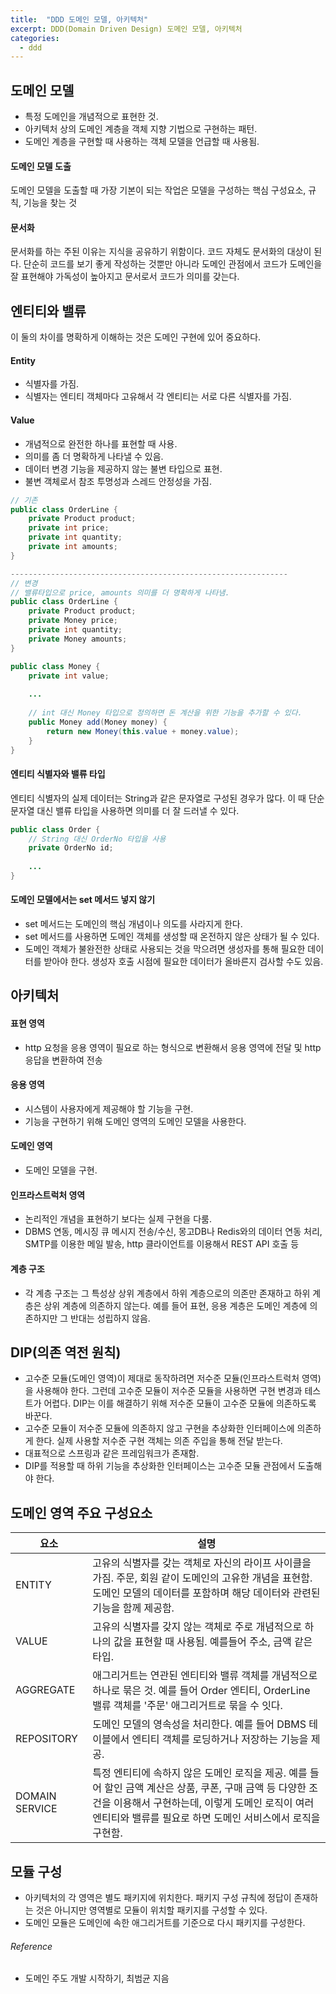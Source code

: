 ```yaml
---
title:  "DDD 도메인 모델, 아키텍처"
excerpt: DDD(Domain Driven Design) 도메인 모델, 아키텍처
categories:
  - ddd
---
```


## 도메인 모델
- 특정 도메인을 개념적으로 표현한 것.
- 아키텍처 상의 도메인 계층을 객체 지향 기법으로 구현하는 패턴.
- 도메인 계층을 구현할 때 사용하는 객체 모델을 언급할 때 사용됨.

#### 도메인 모델 도출
도메인 모델을 도출할 때 가장 기본이 되는 작업은 모델을 구성하는 핵심 구성요소, 규칙, 기능을 찾는 것

#### 문서화
문서화를 하는 주된 이유는 지식을 공유하기 위함이다. 코드 자체도 문서화의 대상이 된다. 단순히 코드를 보기 좋게 작성하는 것뿐만 아니라 도메인 관점에서 코드가 도메인을 잘 표현해야 가독성이 높아지고 문서로서 코드가 의미를 갖는다.

## 엔티티와 밸류
이 둘의 차이를 명확하게 이해하는 것은 도메인 구현에 있어 중요하다.

#### Entity
- 식별자를 가짐.
- 식별자는 엔티티 객체마다 고유해서 각 엔티티는 서로 다른 식별자를 가짐.

#### Value
- 개념적으로 완전한 하나를 표현할 때 사용.
- 의미를 좀 더 명확하게 나타낼 수 있음.
- 데이터 변경 기능을 제공하지 않는 불변 타입으로 표현.
- 불변 객체로서 참조 투명성과 스레드 안정성을 가짐.

  
```java
// 기존
public class OrderLine {
    private Product product;
    private int price;
    private int quantity;
    private int amounts;
}

--------------------------------------------------------------
// 변경
// 밸류타입으로 price, amounts 의미를 더 명확하게 나타냄.
public class OrderLine {
    private Product product;
    private Money price;
    private int quantity;
    private Money amounts;
}

public class Money {
    private int value;
    
    ...
    
    // int 대신 Money 타입으로 정의하면 돈 계산을 위한 기능을 추가할 수 있다.
    public Money add(Money money) {
        return new Money(this.value + money.value);
    }
}
```  

#### 엔티티 식별자와 밸류 타입
엔티티 식별자의 실제 데이터는 String과 같은 문자열로 구성된 경우가 많다. 이 때 단순 문자열 대신 밸류 타입을 사용하면 의미를 더 잘 드러낼 수 있다.

  
```java
public class Order {
    // String 대신 OrderNo 타입을 사용
    private OrderNo id;
    
    ...
}
```  

#### 도메인 모델에서는 set 메서드 넣지 않기
- set 메서드는 도메인의 핵심 개념이나 의도를 사라지게 한다.
- set 메서드를 사용하면 도메인 객체를 생성할 때 온전하지 않은 상태가 될 수 있다.
- 도메인 객체가 불완전한 상태로 사용되는 것을 막으려면 생성자를 통해 필요한 데이터를 받아야 한다. 생성자 호출 시점에 필요한 데이터가 올바른지 검사할 수도 있음.


## 아키텍처

#### 표현 영역
- http 요청을 응용 영역이 필요로 하는 형식으로 변환해서 응용 영역에 전달 및 http 응답을 변환하여 전송

#### 응용 영역
- 시스템이 사용자에게 제공해야 할 기능을 구현.
- 기능을 구현하기 위해 도메인 영역의 도메인 모델을 사용한다.

#### 도메인 영역
- 도메인 모델을 구현.

#### 인프라스트럭처 영역
- 논리적인 개념을 표현하기 보다는 실제 구현을 다룸.
- DBMS 연동, 메시징 큐 메시지 전송/수신, 몽고DB나 Redis와의 데이터 연동 처리, SMTP를 이용한 메일 발송, http 클라이언트를 이용해서 REST API 호출 등

#### 계층 구조
- 각 계층 구조는 그 특성상 상위 계층에서 하위 계층으로의 의존만 존재하고 하위 계층은 상위 계층에 의존하지 않는다. 예를 들어 표현, 응용 계층은 도메인 계층에 의존하지만 그 반대는 성립하지 않음.

## DIP(의존 역전 원칙)
- 고수준 모듈(도메인 영역)이 제대로 동작하려면 저수준 모듈(인프라스트럭처 영역)을 사용해야 한다. 그런데 고수준 모듈이 저수준 모듈을 사용하면 구현 변경과 테스트가 어렵다. DIP는 이를 해결하기 위해 저수준 모듈이 고수준 모듈에 의존하도록 바꾼다.
- 고수준 모듈이 저수준 모듈에 의존하지 않고 구현을 추상화한 인터페이스에 의존하게 한다. 실제 사용할 저수준 구현 객체는 의존 주입을 통해 전달 받는다.
- 대표적으로 스프링과 같은 프레임워크가 존재함.
- DIP를 적용할 때 하위 기능을 추상화한 인터페이스는 고수준 모듈 관점에서 도출해야 한다.

## 도메인 영역 주요 구성요소

  
요소 | 설명
---- | ----
ENTITY | 고유의 식별자를 갖는 객체로 자신의 라이프 사이클을 가짐. 주문, 회원 같이 도메인의 고유한 개념을 표현함. 도메인 모델의 데이터를 포함하며 해당 데이터와 관련된 기능을 함께 제공함.
VALUE | 고유의 식별자를 갖지 않는 객체로 주로 개념적으로 하나의 값을 표현할 때 사용됨. 예를들어 주소, 금액 같은 타입.
AGGREGATE | 애그리거트는 연관된 엔티티와 밸류 객체를 개념적으로 하나로 묶은 것. 예를 들어 Order 엔티티, OrderLine 밸류 객체를 '주문' 애그리거트로 묶을 수 잇다.
REPOSITORY | 도메인 모델의 영속성을 처리한다. 예를 들어 DBMS 테이블에서 엔티티 객체를 로딩하거나 저장하는 기능을 제공.
DOMAIN SERVICE | 특정 엔티티에 속하지 않은 도메인 로직을 제공. 예를 들어 할인 금액 계산은 상품, 쿠폰, 구매 금액 등 다양한 조건을 이용해서 구현하는데, 이렇게 도메인 로직이 여러 엔티티와 밸류를 필요로 하면 도메인 서비스에서 로직을 구현함.
  

## 모듈 구성
- 아키텍처의 각 영역은 별도 패키지에 위치한다. 패키지 구성 규칙에 정답이 존재하는 것은 아니지만 영역별로 모듈이 위치할 패키지를 구성할 수 있다.
- 도메인 모듈은 도메인에 속한 애그리거트를 기준으로 다시 패키지를 구성한다.


###### Reference
- 도메인 주도 개발 시작하기, 최범균 지음